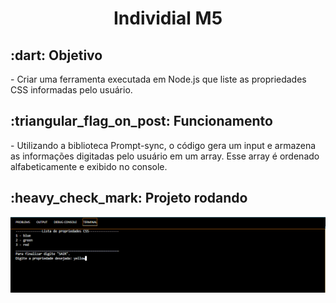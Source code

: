 <h1 align="center">Individial M5</h1>
<h2>:dart: Objetivo</h2>
- Criar uma ferramenta executada em Node.js que liste as propriedades CSS informadas pelo usuário.
<h2>:triangular_flag_on_post: Funcionamento</h2>
- Utilizando a biblioteca Prompt-sync, o código gera um input e armazena as informações digitadas pelo usuário em um array. Esse array é ordenado alfabeticamente e exibido no console.
<h2>:heavy_check_mark: Projeto rodando</h2>
<img src="./execucao.png"/>
